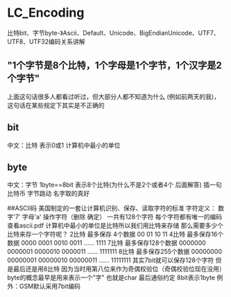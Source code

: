 # LC_Encoding
比特bit、字节byte-》Ascii、Default、Unicode、BigEndianUnicode、UTF7、UTF8、UTF32编码关系讲解

## "1个字节是8个比特，1个字母是1个字节，1个汉字是2个字节"
上面这句话很多人都看过听过，但大部分人都不知道为什么 (例如前两天的我)，这句话在某些规定下其实是不正确的

## bit
中文：比特
表示0或1
计算机中最小的单位
## byte
中文：字节
1byte==8bit 表示8个比特(为什么不是2个或者4个 后面解答)
插一句 比特币 字节跳动 名字取的真好

##ASCII码
美国制定的一套让计算机识别、保存、读取字符的标准
字符定义： 数字'7' 字母'a' 操作字符（删除 确定）
一共有128个字符 每个字符都有唯一的编码 查看ascii.pdf
计算机中最小的单位是比特所以我们用比特来存储
那么需要多少个比特来存一个字符呢？
2比特 最多保存 4个数据 00 01 10 11
4比特 最多保存16个数据 0000 0001 0010 0011 ...... 1111
7比特 最多保存128个数据 0000000 0000001 0000010 0000011 ...... 1111111
8比特 最多保存255个数据 00000000 00000001 00000010 00000011 ...... 11111111
其实7bit就可以保存128个字符 但是最后还是用8比特 因为当时用第八位来作为奇偶校验位（奇偶校验位现在没用）
byte的概念最早是用来表示一个"字" 也就是char 最后通俗约定 8bit表示1byte
例外：GSM默认采用7bit编码
